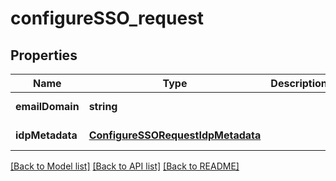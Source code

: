 # configureSSO_request

## Properties
Name | Type | Description | Notes
------------ | ------------- | ------------- | -------------
**emailDomain** | **string** |  | [default to null]
**idpMetadata** | [**ConfigureSSORequestIdpMetadata**](ConfigureSSORequestIdpMetadata.md) |  | [default to null]

[[Back to Model list]](../README.md#documentation-for-models) [[Back to API list]](../README.md#documentation-for-api-endpoints) [[Back to README]](../README.md)


